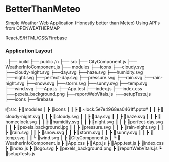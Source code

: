 # BetterThanMeteo
Simple Weather Web Application (Honestly better than Meteo) Using API's from OPENWEATHERMAP

ReactJS/HTML/CSS/Firebase

### Application Layout
.
├── build 
├── public /n
├── src
   ├── CityComponent.js
   ├── WeatherInfoComponent.js
   ├── modules
       ├──icons
       ├──cloudy.svg
       ├──cloudy-night.svg
       ├──day.svg
       ├──haze.svg
       ├──humidity.svg
       ├──night.svg
       ├──perfect-day.svg
       ├──pressure.svg
       ├──rain.svg
       ├──rain-night.svg
       ├──snow.svg
       ├──storm.svg
       ├──sunny.svg
       ├──temp.svg
       ├──wind.svg
   ├──App.js
   ├──App.test
   ├──index.js
   ├──index.css
   ├──pexels_background.png
   ├──reportWebVitals.js
   ├──setupTests.js
        ├──icons
├──firebase

📦src
 ┣ 📂modules
 ┃ ┣ 📂icons
 ┃ ┃ ┣ 📜.~lock.5e7e4968ea0461ff.pptx#
 ┃ ┃ ┣ 📜cloudy-night.svg
 ┃ ┃ ┣ 📜cloudy.svg
 ┃ ┃ ┣ 📜day.svg
 ┃ ┃ ┣ 📜haze.svg
 ┃ ┃ ┣ 📜homeclock.svg
 ┃ ┃ ┣ 📜humidity.svg
 ┃ ┃ ┣ 📜night.svg
 ┃ ┃ ┣ 📜perfect-day.svg
 ┃ ┃ ┣ 📜pexels_background.jpg
 ┃ ┃ ┣ 📜pressure.svg
 ┃ ┃ ┣ 📜rain-night.svg
 ┃ ┃ ┣ 📜rain.svg
 ┃ ┃ ┣ 📜snow.svg
 ┃ ┃ ┣ 📜storm.svg
 ┃ ┃ ┣ 📜sunny.svg
 ┃ ┃ ┣ 📜temp.svg
 ┃ ┃ ┗ 📜wind.svg
 ┃ ┣ 📜CityComponent.js
 ┃ ┗ 📜WeatherInfoComponent.js
 ┣ 📜App.css
 ┣ 📜App.js
 ┣ 📜App.test.js
 ┣ 📜index.css
 ┣ 📜index.js
 ┣ 📜logo.svg
 ┣ 📜pexels_background.png
 ┣ 📜reportWebVitals.js
 ┗ 📜setupTests.js
